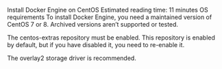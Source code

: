 Install Docker Engine on CentOS
Estimated reading time: 11 minutes
OS requirements
To install Docker Engine, you need a maintained version of CentOS 7 or 8. Archived versions aren’t supported or tested.

The centos-extras repository must be enabled. This repository is enabled by default, but if you have disabled it, you need to re-enable it.

The overlay2 storage driver is recommended.
